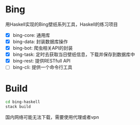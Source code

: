 
# Bing

用Haskell实现的Bing壁纸系列工具，Haskell的练习项目

- [x] bing-core: 通用库
- [x] bing-data: 封装数据库操作
- [x] bing-bot: 爬虫相关API的封装
- [x] bing-task: 定时去获取当日壁纸信息，下载并保存到数据库中
- [x] bing-rest: 提供RESTfull API
- [ ] bing-cli:  提供一个命令行工具

# Build

```bash
cd bing-haskell
stack build
```

国内网络可能无法下载，需要使用代理或者vpn
